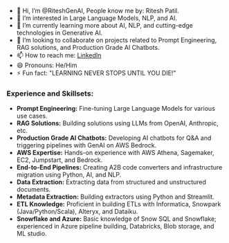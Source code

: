 - 👋 Hi, I’m @RiteshGenAI, People know me by: Ritesh Patil.
- 👀 I’m interested in Large Language Models, NLP, and AI.
- 🌱 I’m currently learning more about AI, NLP, and cutting-edge technologies in Generative AI.
- 💞️ I’m looking to collaborate on projects related to Prompt Engineering, RAG solutions, and Production Grade AI Chatbots.
- 📫 How to reach me: [LinkedIn](https://www.linkedin.com/in/ritesh-patil-39a1031a6/)
- 😄 Pronouns: He/Him
- ⚡ Fun fact: "LEARNING NEVER STOPS UNTIL YOU DIE!"

### Experience and Skillsets:
- **Prompt Engineering:** Fine-tuning Large Language Models for various use cases.
- **RAG Solutions:** Building solutions using LLMs from OpenAI, Anthropic, etc.
- **Production Grade AI Chatbots:** Developing AI chatbots for Q&A and triggering pipelines with GenAI on AWS Bedrock.
- **AWS Expertise:** Hands-on experience with AWS Athena, Sagemaker, EC2, Jumpstart, and Bedrock.
- **End-to-End Pipelines:** Creating A2B code converters and infrastructure migration using Python, AI, and NLP.
- **Data Extraction:** Extracting data from structured and unstructured documents.
- **Metadata Extraction:** Building extractors using Python and Streamlit.
- **ETL Knowledge:** Proficient in building ETLs with Informatica, Snowpark (Java/Python/Scala), Alteryx, and Dataiku.
- **Snowflake and Azure:** Basic knowledge of Snow SQL and Snowflake; experienced in Azure pipeline building, Databricks, Blob storage, and ML studio.
<!---
RiteshGenAI/RiteshGenAI is a ✨ special ✨ repository because its `README.md` (this file) appears on your GitHub profile.
You can click the Preview link to take a look at your changes.
--->